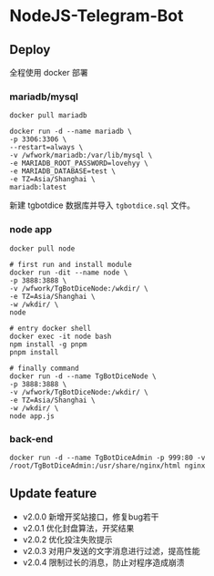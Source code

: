 # NodeJS-Telegram-Bot

## Deploy

全程使用 docker 部署

### mariadb/mysql

```shell
docker pull mariadb

docker run -d --name mariadb \
-p 3306:3306 \
--restart=always \
-v /wfwork/mariadb:/var/lib/mysql \
-e MARIADB_ROOT_PASSWORD=lovehyy \
-e MARIADB_DATABASE=test \
-e TZ=Asia/Shanghai \
mariadb:latest
```

新建 tgbotdice 数据库并导入 `tgbotdice.sql` 文件。

### node app

```shell
docker pull node

# first run and install module
docker run -dit --name node \
-p 3888:3888 \
-v /wfwork/TgBotDiceNode:/wkdir/ \
-e TZ=Asia/Shanghai \
-w /wkdir/ \
node

# entry docker shell
docker exec -it node bash
npm install -g pnpm
pnpm install

# finally command
docker run -d --name TgBotDiceNode \
-p 3888:3888 \
-v /wfwork/TgBotDiceNode:/wkdir/ \
-e TZ=Asia/Shanghai \
-w /wkdir/ \
node app.js
```

### back-end

```shell
docker run -d --name TgBotDiceAdmin -p 999:80 -v /root/TgBotDiceAdmin:/usr/share/nginx/html nginx
```

## Update feature

- v2.0.0 新增开奖站接口，修复bug若干
- v2.0.1 优化封盘算法，开奖结果
- v2.0.2 优化投注失败提示
- v2.0.3 对用户发送的文字消息进行过滤，提高性能
- v2.0.4 限制过长的消息，防止对程序造成崩溃
